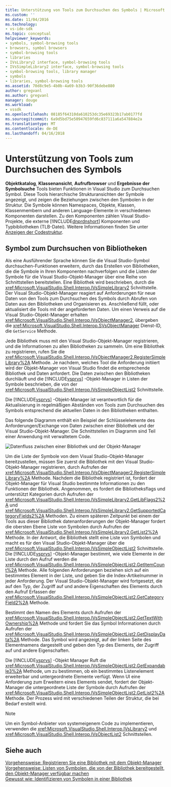 ```yaml
---
title: Unterstützung von Tools zum Durchsuchen des Symbols | Microsoft Docs
ms.custom: ''
ms.date: 11/04/2016
ms.technology:
- vs-ide-sdk
ms.topic: conceptual
helpviewer_keywords:
- symbols, symbol-browsing tools
- browsers, symbol browsers
- symbol-browsing tools
- libraries
- IVsLibrary2 interface, symbol-browsing tools
- IVsSimpleLibrary2 interface, symbol-browsing tools
- symbol-browsing tools, library manager
- symbols
- libraries, symbol-browsing tools
ms.assetid: 70d8c9e5-4b0b-4a69-b3b3-90f36debe880
author: gregvanl
ms.author: gregvanl
manager: douge
ms.workload:
- vssdk
ms.openlocfilehash: 08185f64310da610253dc35e69323b17ab0177fd
ms.sourcegitcommit: 6a9d5bd75e50947659fd6c837111a6a547884e2a
ms.translationtype: MT
ms.contentlocale: de-DE
ms.lasthandoff: 04/16/2018
---
```

# <a name="supporting-symbol-browsing-tools"></a>Unterstützung von Tools zum Durchsuchen des Symbols
**Objektkatalog**, **Klassenansicht**, **Aufrufbrowser** und **Ergebnisse der Symbolsuche** Tools bieten Funktionen in Visual Studio zum Durchsuchen Symbol. Diese Tools hierarchische Strukturansichten der Symbole angezeigt, und zeigen die Beziehungen zwischen den Symbolen in der Struktur. Die Symbole können Namespaces, Objekte, Klassen, Klassenmembern und anderen Language-Elemente in verschiedenen Komponenten darstellen. Zu den Komponenten zählen Visual Studio-Projekte, die externe [!INCLUDE[dnprdnshort](../../code-quality/includes/dnprdnshort_md.md)] Komponenten und Typbibliotheken (TLB-Datei). Weitere Informationen finden Sie unter [Anzeigen der Codestruktur](../../ide/viewing-the-structure-of-code.md).  
  
## <a name="symbol-browsing-libraries"></a>Symbol zum Durchsuchen von Bibliotheken  
 Als eine Ausführender Sprache können Sie die Visual Studio-Symbol durchsuchen-Funktionen erweitern, durch das Erstellen von Bibliotheken, die die Symbole in Ihren Komponenten nachverfolgen und die Listen der Symbole für die Visual Studio-Objekt-Manager über eine Reihe von Schnittstellen bereitstellen. Eine Bibliothek wird beschrieben, durch die <xref:Microsoft.VisualStudio.Shell.Interop.IVsSimpleLibrary2> Schnittstelle. Der Visual Studio-Objekt-Manager reagiert auf Anforderungen für neue Daten von den Tools zum Durchsuchen des Symbols durch Abrufen von Daten aus den Bibliotheken und Organisieren es. Anschließend füllt, oder aktualisiert die Tools mit der angeforderten Daten. Um einen Verweis auf die Visual Studio-Objekt-Manager erhalten <xref:Microsoft.VisualStudio.Shell.Interop.IVsObjectManager2>, übergeben die <xref:Microsoft.VisualStudio.Shell.Interop.SVsObjectManager> Dienst-ID, die `GetService` Methode.  
  
 Jede Bibliothek muss mit den Visual Studio-Objekt-Manager registrieren, und die Informationen zu allen Bibliotheken zu sammeln. Um eine Bibliothek zu registrieren, rufen Sie die <xref:Microsoft.VisualStudio.Shell.Interop.IVsObjectManager2.RegisterSimpleLibrary%2A> Methode. Je nachdem, welches Tool die Anforderung initiiert wird der Objekt-Manager von Visual Studio findet die entsprechende Bibliothek und Daten anfordert. Die Daten zwischen den Bibliotheken durchläuft und die [!INCLUDE[vsprvs](../../code-quality/includes/vsprvs_md.md)] -Objekt-Manager in Listen der Symbole beschrieben, die von der <xref:Microsoft.VisualStudio.Shell.Interop.IVsSimpleObjectList2> Schnittstelle.  
  
 Die [!INCLUDE[vsprvs](../../code-quality/includes/vsprvs_md.md)] -Objekt-Manager ist verantwortlich für die Aktualisierung in regelmäßigen Abständen von Tools zum Durchsuchen des Symbols entsprechend die aktuellen Daten in den Bibliotheken enthalten.  
  
 Das folgende Diagramm enthält ein Beispiel der Schlüsselelemente des Anforderungen/Exchange von Daten zwischen einer Bibliothek und der Visual Studio-Objekt-Manager. Die Schnittstellen im Diagramm sind Teil einer Anwendung mit verwaltetem Code.  
  
 ![Datenfluss zwischen einer Bibliothek und der Objekt-Manager](../../extensibility/internals/media/callbrowserdiagram.gif "CallBrowserDiagram")  
  
 Um die Liste der Symbole von dem Visual Studio-Objekt-Manager bereitzustellen, müssen Sie zuerst die Bibliothek mit den Visual Studio-Objekt-Manager registrieren, durch Aufrufen der <xref:Microsoft.VisualStudio.Shell.Interop.IVsObjectManager2.RegisterSimpleLibrary%2A> Methode. Nachdem die Bibliothek registriert ist, fordert der Objekt-Manager für Visual Studio bestimmte Informationen zu den Funktionen der Bibliothek. Angenommen, es fordert die Bibliotheksflags und unterstützt Kategorien durch Aufrufen der <xref:Microsoft.VisualStudio.Shell.Interop.IVsSimpleLibrary2.GetLibFlags2%2A> und <xref:Microsoft.VisualStudio.Shell.Interop.IVsSimpleLibrary2.GetSupportedCategoryFields2%2A> Methoden. Zu einem späteren Zeitpunkt bei einem der Tools aus dieser Bibliothek datenanforderungen der Objekt-Manager fordert die obersten Ebene Liste von Symbolen durch Aufrufen der <xref:Microsoft.VisualStudio.Shell.Interop.IVsSimpleLibrary2.GetList2%2A> Methode. In der Antwort, die Bibliothek stellt eine Liste von Symbolen und macht es für den Visual Studio-Objekt-Manager über die <xref:Microsoft.VisualStudio.Shell.Interop.IVsSimpleObjectList2> Schnittstelle. Die [!INCLUDE[vsprvs](../../code-quality/includes/vsprvs_md.md)] -Objekt-Manager bestimmt, wie viele Elemente in der Liste durch den Aufruf werden die <xref:Microsoft.VisualStudio.Shell.Interop.IVsSimpleObjectList2.GetItemCount%2A> Methode. Alle folgenden Anforderungen beziehen sich auf ein bestimmtes Element in der Liste, und geben Sie die Index-Artikelnummer in jeder Anforderung. Der Visual Studio-Objekt-Manager wird fortgesetzt, die auf den Typ, der Zugriff auf und andere Eigenschaften des Elements durch den Aufruf Erfassen der <xref:Microsoft.VisualStudio.Shell.Interop.IVsSimpleObjectList2.GetCategoryField2%2A> Methode.  
  
 Bestimmt den Namen des Elements durch Aufrufen der <xref:Microsoft.VisualStudio.Shell.Interop.IVsSimpleObjectList2.GetTextWithOwnership%2A> Methode und fordert Sie das Symbol Informationen durch Aufrufen der <xref:Microsoft.VisualStudio.Shell.Interop.IVsSimpleObjectList2.GetDisplayData%2A> Methode. Das Symbol wird angezeigt, auf der linken Seite des Elementnamens dargestellt und geben den Typ des Elements, der Zugriff auf und andere Eigenschaften.  
  
 Die [!INCLUDE[vsprvs](../../code-quality/includes/vsprvs_md.md)] -Objekt Manager Ruft die <xref:Microsoft.VisualStudio.Shell.Interop.IVsSimpleObjectList2.GetExpandable3%2A> Methode, um zu bestimmen, ob ein bestimmtes Listenelement erweiterbar und untergeordnete Elemente verfügt. Wenn UI eine Anforderung zum Erweitern eines Elements sendet, fordert der Objekt-Manager die untergeordnete Liste der Symbole durch Aufrufen der <xref:Microsoft.VisualStudio.Shell.Interop.IVsSimpleObjectList2.GetList2%2A> Methode. Der Prozess wird mit verschiedenen Teilen der Struktur, die bei Bedarf erstellt wird.  
  
> [!NOTE]
>  Um ein Symbol-Anbieter von systemeigenem Code zu implementieren, verwenden die <xref:Microsoft.VisualStudio.Shell.Interop.IVsLibrary2> und <xref:Microsoft.VisualStudio.Shell.Interop.IVsObjectList2> Schnittstellen.  
  
## <a name="see-also"></a>Siehe auch  
 [Vorgehensweise: Registrieren Sie eine Bibliothek mit dem Objekt-Manager](../../extensibility/internals/how-to-register-a-library-with-the-object-manager.md)   
 [Vorgehensweise: Listen von Symbolen, die von der Bibliothek bereitgestellt, den Objekt-Manager verfügbar machen](../../extensibility/internals/how-to-expose-lists-of-symbols-provided-by-the-library-to-the-object-manager.md)   
 [Gewusst wie: Identifizieren von Symbolen in einer Bibliothek](../../extensibility/internals/how-to-identify-symbols-in-a-library.md)